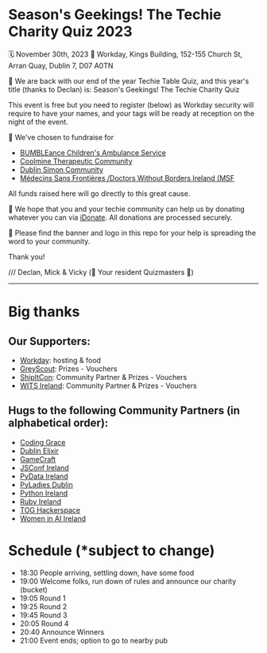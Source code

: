 # Season's Geekings! The Techie Charity Quiz 2023

🗓️ November 30th, 2023
📍 Workday, Kings Building, 152-155 Church St, Arran Quay, Dublin 7, D07 A0TN

🙌 We are back with our end of the year Techie Table Quiz, and this year's title (thanks to Declan) is: Season's Geekings! The Techie Charity Quiz

This event is free but you need to register (below) as Workday security will require to have your names, and your tags will be ready at reception on the night of the event.

💖 We've chosen to fundraise for 

* [BUMBLEance Children's Ambulance Service](https://www.bumbleance.com/)
* [Coolmine Therapeutic Community](https://www.coolmine.ie/)
* [Dublin Simon Community](https://www.dubsimon.ie/)
* [Médecins Sans Frontières /Doctors Without Borders Ireland (MSF](https://www.msf.ie/)
  
All funds raised here will go directly to this great cause.

🙏 We hope that you and your techie community can help us by donating whatever you can via [iDonate](https://www.idonate.ie/fundraiser/IrishGeeks). All donations are processed securely.

🌈 Please find the banner and logo in this repo for your help is spreading the word to your community. 

Thank you!

/// Declan, Mick & Vicky (🎤 Your resident Quizmasters 🎤)

---

# Big thanks

## Our Supporters:

* [Workday](https://www.workday.com/en-us/pages/careers-dublin.html): hosting & food
* [GreyScout](https://greyscout.com/): Prizes - Vouchers
* [ShipItCon](https://shipitcon.com/): Community Partner & Prizes - Vouchers
* [WITS Ireland](https://witsireland.com): Community Partner & Prizes - Vouchers

## Hugs to the following Community Partners (in alphabetical order):

* [Coding Grace](https://codinggrace.com)
* [Dublin Elixir](https://www.dublinelixir.org/)
* [GameCraft](https://gamecraft.it)
* [JSConf Ireland](https://www.jsconf.ie/)
* [PyData Ireland](https://www.meetup.com/pydataireland/)
* [PyLadies Dublin](https://dublin.pyladies.com)
* [Python Ireland](https://python.ie)
* [Ruby Ireland](http://www.rubyireland.com/)
* [TOG Hackerspace](https://www.tog.ie)
* [Women in AI Ireland](https://www.linkedin.com/company/women-in-ai-ireland/)

# Schedule (\*subject to change)

* 18:30 People arriving, settling down, have some food
* 19:00 Welcome folks, run down of rules and announce our charity (bucket)
* 19:05 Round 1
* 19:25 Round 2
* 19:45 Round 3
* 20:05 Round 4
* 20:40 Announce Winners
* 21:00 Event ends; option to go to nearby pub
